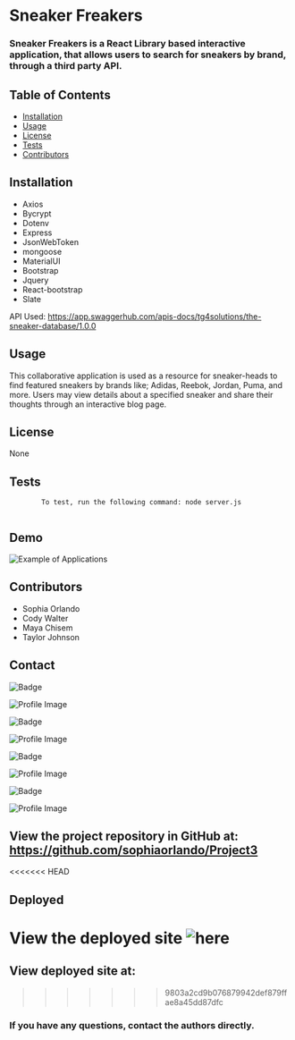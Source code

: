 # Sneaker Freakers

### Sneaker Freakers is a React Library based interactive application, that allows users to search for sneakers by brand, through a third party API. 

## Table of Contents

- [Installation](#installation)
- [Usage](#usage)
- [License](#license)
- [Tests](#tests)
- [Contributors](#contributors)

## Installation

* Axios
* Bycrypt
* Dotenv 
* Express 
* JsonWebToken 
* mongoose
* MaterialUI
* Bootstrap
* Jquery
* React-bootstrap
* Slate

API Used: https://app.swaggerhub.com/apis-docs/tg4solutions/the-sneaker-database/1.0.0

## Usage

This collaborative application is used as a resource for sneaker-heads to find featured sneakers by brands like; Adidas, Reebok, Jordan, Puma, and more. Users may view details about a specified sneaker and share their thoughts through an interactive blog page. 

## License

None

## Tests

            To test, run the following command: node server.js

![]()

## Demo

<!-- Insert Demo of application here -->
![Example of Applications](assets/ezgif.com-video-to-gif.gif)


## Contributors

- Sophia Orlando
- Cody Walter
- Maya Chisem
- Taylor Johnson

## Contact
<!-- sophia -->
![Badge](https://img.shields.io/badge/Github-sophiaorlando-4cbbb9)

![Profile Image](https://github.com/sophiaorlando.png?size=50)

<!-- cody -->
![Badge](https://img.shields.io/badge/Github-codywalter-4cbbb9)

![Profile Image](https://github.com/codywalter.png?size=50)

<!-- maya -->

![Badge](https://img.shields.io/badge/Github-mchisem-4cbbb9)

![Profile Image](https://github.com/mchisem.png?size=50)

<!-- Taylor -->

![Badge](https://img.shields.io/badge/Github-tajohnsonn-4cbbb9)

![Profile Image](https://github.com/tajohnsonn.png?size=50)


## View the project repository in GitHub at: https://github.com/sophiaorlando/Project3

<!--  Put Deployed Link here-->
<<<<<<< HEAD
## Deployed 
View the deployed site ![here](https://secret-beyond-86832.herokuapp.com/home) 
=======
## View deployed site at: 
>>>>>>> 9803a2cd9b076879942def879ffae8a45dd87dfc

### If you have any questions, contact the authors directly.
